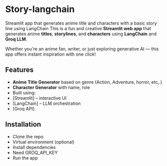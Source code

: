# Story-langchain
Streamlit app that generates anime title and characters with a basic story line using LangChain
This is a fun and creative **Streamlit web app** that generates anime **titles**, **storylines**, and **characters** using **LangChain** and **Groq LLM**.

Whether you're an anime fan, writer, or just exploring generative AI — this app offers instant inspiration with one click!

## Features

- **Anime Title Generator** based on genre (Action, Adventure, horror, etc,.)
- **Character Generator** with name, role
-  Built using:
  - [Streamlit] – interactive UI
  - [LangChain] – LLM orchestration
  - [Groq API]

## Installation
- Clone the repo
- Virtual environment (optional)
- Install dependencies
- Need GROQ_API_KEY
- Run the app
